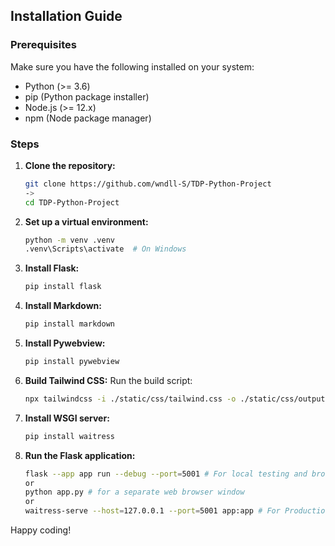 ## Installation Guide

### Prerequisites

Make sure you have the following installed on your system:
- Python (>= 3.6)
- pip (Python package installer)
- Node.js (>= 12.x)
- npm (Node package manager)

### Steps

1. **Clone the repository:**
    ```bash
    git clone https://github.com/wndll-S/TDP-Python-Project 
    ->
    cd TDP-Python-Project
    ```

2. **Set up a virtual environment:**
    ```bash
    python -m venv .venv
    .venv\Scripts\activate  # On Windows
    ```

3. **Install Flask:**
    ```bash
    pip install flask
    ```

4. **Install Markdown:**
    ```bash
    pip install markdown
    ```

5. **Install Pywebview:**
    ```bash
    pip install pywebview
    ```

6. **Build Tailwind CSS:**
    Run the build script:
    ```bash
    npx tailwindcss -i ./static/css/tailwind.css -o ./static/css/output.css --minify
    ```

7. **Install WSGI server:**
    ```bash
    pip install waitress
    ```

8. **Run the Flask application:**
    ```bash
    flask --app app run --debug --port=5001 # For local testing and browser view
    or
    python app.py # for a separate web browser window
    or
    waitress-serve --host=127.0.0.1 --port=5001 app:app # For Production
    ```

Happy coding!


<!-- ## System Navigation Guide -->

